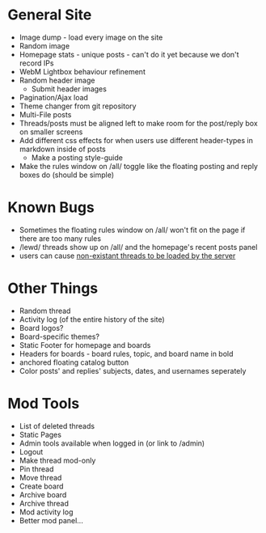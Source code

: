 # General Site
* Image dump - load every image on the site
* Random image
* Homepage stats - unique posts - can't do it yet because we don't record IPs
* WebM Lightbox behaviour refinement
* Random header image
  * Submit header images
* Pagination/Ajax load
* Theme changer from git repository
* Multi-File posts
* Threads/posts must be aligned left to make room for the post/reply box on smaller screens
* Add different css effects for when users use different header-types in markdown inside of posts
    * Make a posting style-guide
* Make the rules window on /all/ toggle like the floating posting and reply boxes do (should be simple)


# Known Bugs
* Sometimes the floating rules window on /all/ won't fit on the page if there are too many rules
* /lewd/ threads show up on /all/ and the homepage's recent posts panel
* users can cause [non-existant threads to be loaded by the server](https://git.omnius.zone/omnius/omnius-zone/issues/14)

# Other Things
* Random thread
* Activity log (of the entire history of the site)
* Board logos?
* Board-specific themes?
* Static Footer for homepage and boards
* Headers for boards - board rules, topic, and board name in bold
* anchored floating catalog button
* Color posts' and replies' subjects, dates, and usernames seperately

# Mod Tools
* List of deleted threads
* Static Pages
* Admin tools available when logged in (or link to /admin)
* Logout
* Make thread mod-only
* Pin thread
* Move thread
* Create board
* Archive board
* Archive thread
* Mod activity log
* Better mod panel...
